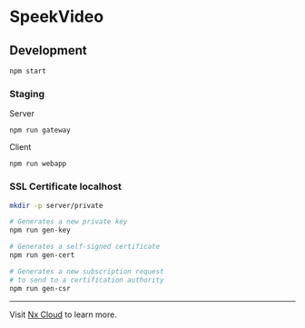 # SpeekVideo

## Development

`npm start`

### Staging

Server

`npm run gateway`

Client

`npm run webapp`

### SSL Certificate localhost

```sh
mkdir -p server/private

# Generates a new private key
npm run gen-key

# Generates a self-signed certificate
npm run gen-cert

# Generates a new subscription request
# to send to a certification authority
npm run gen-csr
```

---

Visit [Nx Cloud](https://nx.app/) to learn more.
